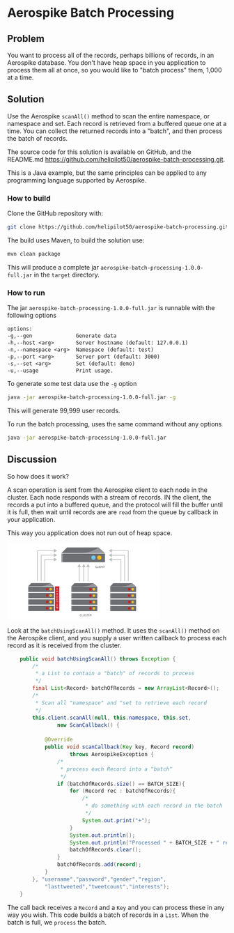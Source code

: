 # Aerospike Batch Processing

## Problem
You want to process all of the records, perhaps billions of records, in an Aerospike database. You don't have heap space in you application to process them all at once, so you would like to "batch  process" them, 1,000 at a time.  

## Solution
Use the Aerospike `scanAll()` method to scan the entire namespace, or namespace and set. Each record is retrieved from a buffered queue one at a time. You can collect the returned records into a "batch", and then process the batch of records.

The source code for this solution is available on GitHub, and the README.md 
https://github.com/helipilot50/aerospike-batch-processing.git. 

This is a Java example, but the same principles can be applied to any programming language supported by Aerospike.

### How to build
Clone the GitHub repository with:
```bash
git clone https://github.com/helipilot50/aerospike-batch-processing.git
```

The build uses Maven, to build the solution use:
```bash
mvn clean package
```
This will produce a complete jar `aerospike-batch-processing-1.0.0-full.jar` in the `target` directory.

### How to run
The jar `aerospike-batch-processing-1.0.0-full.jar` is runnable with the following options
```
options:
-g,--gen              Generate data
-h,--host <arg>       Server hostname (default: 127.0.0.1)
-n,--namespace <arg>  Namespace (default: test)
-p,--port <arg>       Server port (default: 3000)
-s,--set <arg>        Set (default: demo)
-u,--usage            Print usage.
```
To generate some test data use the `-g` option
```bash
java -jar aerospike-batch-processing-1.0.0-full.jar -g
```
This will generate 99,999 user records.

To run the batch processing, uses the same command without any options
```bash
java -jar aerospike-batch-processing-1.0.0-full.jar
```

## Discussion


So how does it work? 

A scan operation is sent from the Aerospike client to each node in the cluster. Each node responds with a stream of records. IN the client, the records a put into a buffered queue, and the protocol will fill the buffer until it is full, then wait until records are are `read` from the queue by callback in your application.

This way you application does not run out of heap space. 

![Scan](KV_Scan_small.png)

Look at the `batchUsingScanAll()` method. It uses the `scanAll()`  method on the Aerospike client, and you supply a user written callback to process each record as it is received from the cluster.
```java
	public void batchUsingScanAll() throws Exception {
		/*
		 * a List to contain a "batch" of records to process
		 */
		final List<Record> batchOfRecords = new ArrayList<Record>();
		/*
		 * Scan all "namespace" and "set to retrieve each record
		 */
		this.client.scanAll(null, this.namespace, this.set, 
				new ScanCallback() {

			@Override
			public void scanCallback(Key key, Record record) 
					throws AerospikeException {
				/*
				 * process each Record into a "batch" 
				 */
				if (batchOfRecords.size() == BATCH_SIZE){
					for (Record rec : batchOfRecords){
						/*
						 * do something with each record in the batch 
						 */
						System.out.print("+");
					}
					System.out.println();
					System.out.println("Processed " + BATCH_SIZE + " records");
					batchOfRecords.clear();
				}
				batchOfRecords.add(record);
			}
		}, "username","password","gender","region",
			"lasttweeted","tweetcount","interests");
	}

```

The call back receives a `Record` and a `Key` and you can process these in any way you wish. This code builds a batch of records in a `List`. When the batch is full, we `process` the batch. 


